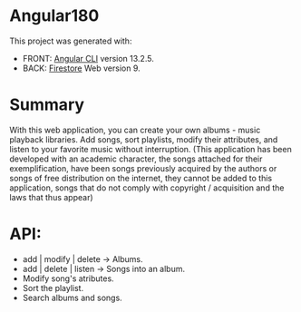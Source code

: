# Angular180

This project was generated with:
- FRONT: [Angular CLI](https://github.com/angular/angular-cli) version 13.2.5.
- BACK: [Firestore](https://firebase.google.com/docs) Web version 9.

# Summary

With this web application, you can create your own albums - music playback libraries. Add songs, sort playlists, modify their attributes, and listen to your favorite music without interruption. (This application has been developed with an academic character, the songs attached for their exemplification, have been songs previously acquired by the authors or songs of free distribution on the internet, they cannot be added to this application, songs that do not comply with copyright / acquisition and the laws that thus appear)

# API:

- add | modify | delete -> Albums.
- add | delete | listen -> Songs into an album.
- Modify song's atributes.
- Sort the playlist.
- Search albums and songs.
